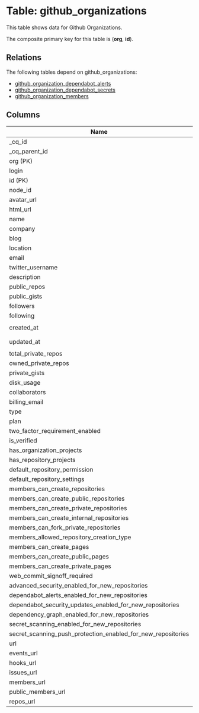 # Table: github_organizations

This table shows data for Github Organizations.

The composite primary key for this table is (**org**, **id**).

## Relations

The following tables depend on github_organizations:
  - [github_organization_dependabot_alerts](github_organization_dependabot_alerts.md)
  - [github_organization_dependabot_secrets](github_organization_dependabot_secrets.md)
  - [github_organization_members](github_organization_members.md)

## Columns

| Name          | Type          |
| ------------- | ------------- |
|_cq_id|`uuid`|
|_cq_parent_id|`uuid`|
|org (PK)|`utf8`|
|login|`utf8`|
|id (PK)|`int64`|
|node_id|`utf8`|
|avatar_url|`utf8`|
|html_url|`utf8`|
|name|`utf8`|
|company|`utf8`|
|blog|`utf8`|
|location|`utf8`|
|email|`utf8`|
|twitter_username|`utf8`|
|description|`utf8`|
|public_repos|`int64`|
|public_gists|`int64`|
|followers|`int64`|
|following|`int64`|
|created_at|`timestamp[us, tz=UTC]`|
|updated_at|`timestamp[us, tz=UTC]`|
|total_private_repos|`int64`|
|owned_private_repos|`int64`|
|private_gists|`int64`|
|disk_usage|`int64`|
|collaborators|`int64`|
|billing_email|`utf8`|
|type|`utf8`|
|plan|`json`|
|two_factor_requirement_enabled|`bool`|
|is_verified|`bool`|
|has_organization_projects|`bool`|
|has_repository_projects|`bool`|
|default_repository_permission|`utf8`|
|default_repository_settings|`utf8`|
|members_can_create_repositories|`bool`|
|members_can_create_public_repositories|`bool`|
|members_can_create_private_repositories|`bool`|
|members_can_create_internal_repositories|`bool`|
|members_can_fork_private_repositories|`bool`|
|members_allowed_repository_creation_type|`utf8`|
|members_can_create_pages|`bool`|
|members_can_create_public_pages|`bool`|
|members_can_create_private_pages|`bool`|
|web_commit_signoff_required|`bool`|
|advanced_security_enabled_for_new_repositories|`bool`|
|dependabot_alerts_enabled_for_new_repositories|`bool`|
|dependabot_security_updates_enabled_for_new_repositories|`bool`|
|dependency_graph_enabled_for_new_repositories|`bool`|
|secret_scanning_enabled_for_new_repositories|`bool`|
|secret_scanning_push_protection_enabled_for_new_repositories|`bool`|
|url|`utf8`|
|events_url|`utf8`|
|hooks_url|`utf8`|
|issues_url|`utf8`|
|members_url|`utf8`|
|public_members_url|`utf8`|
|repos_url|`utf8`|